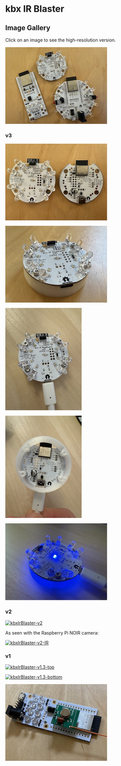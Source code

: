 # kbx IR Blaster

## Image Gallery

Click on an image to see the high-resolution version.

[![kbxIrBlasters](images/kbxIrBlaster-top-family-thumb.jpg "kbxIrBlasters")](images/kbxIrBlaster-top-family.jpg)

### v3

[![kbxIrBlaster-v3](images/kbxIrBlaster-v3-thumb.jpg "kbxIrBlaster-v3")](images/kbxIrBlaster-v3.jpg)

[![kbxIrBlaster-v3](images/kbxIrBlaster-v3-top-mounted-thumb.jpg "kbxIrBlaster-v3")](images/kbxIrBlaster-v3-top-mounted.jpg)

[![kbxIrBlaster-v3](images/kbxIrBlaster-v3-top-plugged-thumb.jpg "kbxIrBlaster-v3")](images/kbxIrBlaster-v3-top-plugged.jpg)

[![kbxIrBlaster-v3](images/kbxIrBlaster-v3-bottom-mounted-thumb.jpg "kbxIrBlaster-v3")](images/kbxIrBlaster-v3-bottom-mounted.jpg)

[![kbxIrBlaster-v3](images/kbxIrBlaster-v3-glow-thumb.jpg "kbxIrBlaster-v3")](images/kbxIrBlaster-v3-glow.jpg)

### v2

[![kbxIrBlaster-v2](images/kbxIrBlaster-v2-thumb.jpg "kbxIrBlaster-v2")](images/kbxIrBlaster-v2.jpg)

As seen with the Raspberry Pi NOIR camera:

[![kbxIrBlaster-v2-IR](images/kbxIrBlaster-v2-IR-thumb.jpg "kbxIrBlaster-v2-IR")](images/kbxIrBlaster-v2-IR.jpg)

### v1

[![kbxIrBlaster-v1.3-top](images/kbxIrBlaster-v1.3-top-thumb.jpg "kbxIrBlaster-v1.3-top")](images/kbxIrBlaster-v1.3-top.jpg)

[![kbxIrBlaster-v1.3-bottom](images/kbxIrBlaster-v1.3-bottom-thumb.jpg "kbxIrBlaster-v1.3-bottom")](images/kbxIrBlaster-v1.3-bottom.jpg)

[![kbxIrBlaster+fs1000a](images/kbxIrBlaster-v1.3+fs1000a-thumb.jpg "kbxIrBlaster+fs1000a")](images/kbxIrBlaster-v1.3+fs1000a.jpg)